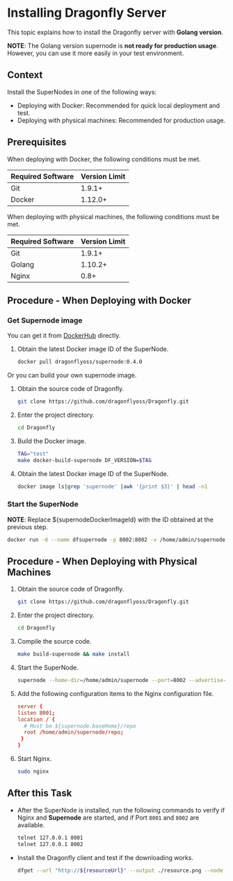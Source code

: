 # Installing Dragonfly Server

This topic explains how to install the Dragonfly server with **Golang version**.

**NOTE**: The Golang version supernode is **not ready for production usage**. However, you can use it more easily in your test environment.

## Context

Install the SuperNodes in one of the following ways:

- Deploying with Docker: Recommended for quick local deployment and test.
- Deploying with physical machines: Recommended for production usage.

## Prerequisites

When deploying with Docker, the following conditions must be met.

Required Software | Version Limit
---|---
Git|1.9.1+
Docker|1.12.0+

When deploying with physical machines, the following conditions must be met.

Required Software | Version Limit
---|---
Git|1.9.1+
Golang|1.10.2+
Nginx|0.8+

## Procedure - When Deploying with Docker

### Get Supernode image

You can get it from [DockerHub](https://hub.docker.com/) directly.

1. Obtain the latest Docker image ID of the SuperNode.

    ```sh
    docker pull dragonflyoss/supernode:0.4.0
    ```

Or you can build your own supernode image.

1. Obtain the source code of Dragonfly.

    ```sh
    git clone https://github.com/dragonflyoss/Dragonfly.git
    ```

2. Enter the project directory.

    ```sh
    cd Dragonfly
    ```

3. Build the Docker image.

    ```sh
    TAG="test"
    make docker-build-supernode DF_VERSION=$TAG
    ```

4. Obtain the latest Docker image ID of the SuperNode.

    ```sh
    docker image ls|grep 'supernode' |awk '{print $3}' | head -n1
    ```

### Start the SuperNode

**NOTE**: Replace ${supernodeDockerImageId} with the ID obtained at the previous step.

```sh
docker run -d --name dfsupernode -p 8002:8002 -v /home/admin/supernode:/home/admin/supernode ${supernodeDockerImageId} --advertise-ip=127.0.0.1 --download-port=8001
```

## Procedure - When Deploying with Physical Machines

1. Obtain the source code of Dragonfly.

    ```sh
    git clone https://github.com/dragonflyoss/Dragonfly.git
    ```

2. Enter the project directory.

    ```sh
    cd Dragonfly
    ```

3. Compile the source code.

    ```sh
    make build-supernode && make install
    ```

4. Start the SuperNode.

    ```sh
    supernode --home-dir=/home/admin/supernode --port=8002 --advertise-ip=127.0.0.1 --download-port=8001
    ```

5. Add the following configuration items to the Nginx configuration file.

    ```conf
    server {
    listen 8001;
    location / {
      # Must be ${supernode.baseHome}/repo
      root /home/admin/supernode/repo;
     }
    }
    ```

6. Start Nginx.

    ```sh
    sudo nginx
    ```

## After this Task

- After the SuperNode is installed, run the following commands to verify if Nginx and **Supernode** are started, and if Port `8001` and `8002` are available.

    ```sh
    telnet 127.0.0.1 8001
    telnet 127.0.0.1 8002
    ```

- Install the Dragonfly client and test if the downloading works.

    ```sh
    dfget --url "http://${resourceUrl}" --output ./resource.png --node "127.0.0.1:8002"
    ```
